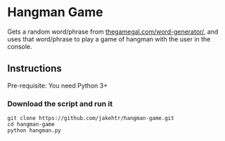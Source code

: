 # Hangman Game
Gets a random word/phrase from [thegamegal.com/word-generator/](https://www.thegamegal.com/word-generator/), and uses that word/phrase to play a game of hangman with the user in the console.

## Instructions
Pre-requisite: You need Python 3+

### Download the script and run it
```
git clone https://github.com/jakehtr/hangman-game.git
cd hangman-game
python hangman.py
```
